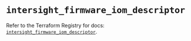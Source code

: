 # `intersight_firmware_iom_descriptor`

Refer to the Terraform Registry for docs: [`intersight_firmware_iom_descriptor`](https://registry.terraform.io/providers/ciscodevnet/intersight/1.0.71/docs/resources/firmware_iom_descriptor).
